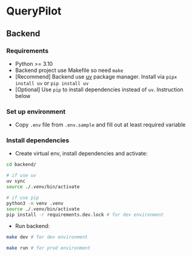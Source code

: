 # QueryPilot

## Backend

### Requirements

- Python >= 3.10
- Backend project use Makefile so need `make`
- [Recommend] Backend use [uv](https://docs.astral.sh/uv/) package manager. Install via `pipx install uv` or `pip install uv`
- [Optional] Use `pip` to install dependencies instead of `uv`. Instruction below

### Set up environment

- Copy `.env` file from `.env.sample` and fill out at least required variable

### Install dependencies

- Create virtual env, install dependencies and activate:

```bash
cd backend/

# if use uv
uv sync
source ./.venv/bin/activate

# if use pip
python3 -m venv .venv
source ./.venv/bin/activate
pip install -r requirements.dev.lock # for dev environment
```

- Run backend:

```bash
make dev # for dev environment

make run # for prod environment
```